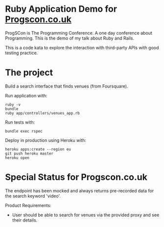 # Ruby Application Demo for [Progscon.co.uk](http://progscon.co.uk)

ProgSCon is The Programming Conference. A one day conference about Programming. This is the demo of my talk about Ruby and Rails.

This is a code kata to explore the interaction with third-party APIs with good testing practice.

# The project

Build a search interface that finds venues (from Foursquare).

Run application with:

    ruby -v
    bundle
    ruby app/controllers/venues_app.rb

Run tests with:

    bundle exec rspec

Deploy in production using Heroku with:

    heroku apps:create --region eu
    git push heroku master
    heroku open

# Special Status for Progscon.co.uk

The endpoint has been mocked and always returns pre-recorded data for the search keyword 'video'.

Product Requirements:

* User should be able to search for venues via the provided proxy and see their details.
